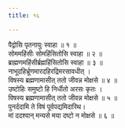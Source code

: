 ```yaml
---
title: १६

---
```

पैद्वोसि पृतनायुः स्वाहा ॥ १ ॥  
सोममहिंसीः सोमहिंसितोसि स्वाहा ॥ २ ॥  
ब्राह्मणमहिंसीर्ब्रह्महिंसितोसि स्वाहा ॥ ३ ॥  
नाभूदहिर्भ्रूणमारदहिरद्रिमरसावधीत् ।  
विषस्य ब्रह्मणामासीत् ततो जीवन्न मोक्षसे ॥ ४ ॥  
उष्टोहिः समुष्टो हि निर्धीतो अरसः कृतः ।  
विषस्य ब्रह्मणामासीत् ततो जीवन्न मोक्षसे ॥ ५ ॥  
पुनर्ददामि ते विषं पूर्वपद्यमिदारिथ।  
मां ददश्वान् मन्यसे मया दष्टो न मोक्षसे ॥ ६ ॥  
  